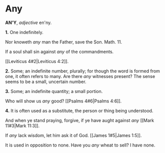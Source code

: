 # Any

**AN'Y**, _adjective_ en'ny.

**1.** One indefinitely.

Nor knoweth _any_ man the Father, save the Son. Math. 11.

If a soul shall sin against _any_ of the commandments.

[[Leviticus 4#2|Leviticus 4:2]].

**2.** Some; an indefinite number, plurally; for though the word is formed from one, it often refers to many. Are there _any_ witnesses present? The sense seems to be a small, uncertain number.

**3.** Some; an indefinite quantity; a small portion.

Who will show us _any_ good? [[Psalms 4#6|Psalms 4:6]].

**4.** It is often used as a substitute, the person or thing being understood.

And when ye stand praying, forgive, if ye have aught against _any_ [[Mark 11#3|Mark 11:3]].

If _any_ lack wisdom, let him ask it of God. [[James 1#5|James 1:5]].

It is used in opposition to none. Have you _any_ wheat to sell? I have none.